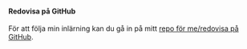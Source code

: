 #### Redovisa på GitHub

För att följa min inlärning kan du gå in på mitt [repo för me/redovisa på GitHub](https://github.com/katarinakall/Design).
